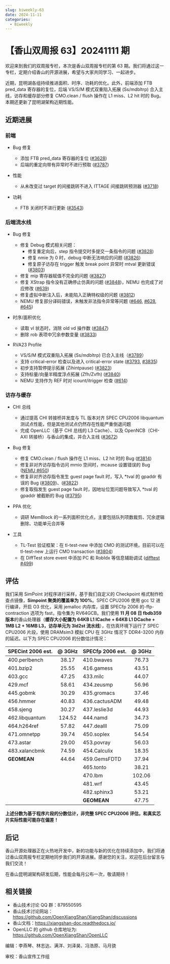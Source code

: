 ```yaml
---
slug: biweekly-63
date: 2024-11-11
categories:
  - Biweekly
---
```


# 【香山双周报 63】20241111 期

欢迎来到我们的双周报专栏，本次是香山双周报专栏的第 63 期。我们将通过这一专栏，定期介绍香山的开源进展，希望与大家共同学习、一起进步。

近期，昆明湖各组持续推进面积、时序、功耗的优化。此外，前端添加 FTB pred_data 寄存器的复位，后端 VS/S/M 模式双重陷入拓展 (Ss/mdbltrp) 合入主线，访存和缓存部分修复 CMO.clean / flush 操作在 L1 miss、L2 hit 时的 Bug。本期还更新了昆明湖架构近期性能。


<!-- more -->

## 近期进展

### 前端

- Bug 修复
    - 添加 FTB pred_data 寄存器的复位 ([#3628](https://github.com/OpenXiangShan/XiangShan/pull/3628))
    - 后端的重定向带有异常时不进行预取 ([#3787](https://github.com/OpenXiangShan/XiangShan/pull/3787))

- 性能
    - 从未改变过 target 的间接跳转不进入 ITTAGE 间接跳转预测器 ([#3718](https://github.com/OpenXiangShan/XiangShan/pull/3718))

- 功耗
    - FTB 关闭时不进行更新 ([#3543](https://github.com/OpenXiangShan/XiangShan/pull/3543))

### 后端流水线

- Bug 修复
    - 修复 Debug 模式相关问题：
        - 修复重定向后，step 指令提交时多提交一条指令的问题 ([#3828](https://github.com/OpenXiangShan/XiangShan/pull/3828))
        - 修复 nmie 为 0 时，debug 中断无法响应的问题 ([#3826](https://github.com/OpenXiangShan/XiangShan/pull/3826))
        - 修复原子访存在 trigger 触发 break point 异常时 mtval 更新错误 ([#3803](https://github.com/OpenXiangShan/XiangShan/pull/3803))
    - 修复 mip 寄存器赋值不完全的问题 ([#3827](https://github.com/OpenXiangShan/XiangShan/pull/3827))
    - 修复 XStrap 指令没有正确停止仿真的问题 ([#3848](https://github.com/OpenXiangShan/XiangShan/pull/3848))，NEMU 也完成了对应修改 ([#639](https://github.com/OpenXiangShan/NEMU/pull/639))
    - 修复虚拟中断注入后，未能陷入正确特权级的问题 ([#3812](https://github.com/OpenXiangShan/XiangShan/pull/3812))
    - NEMU 修复部分译码错误，未触发非法指令异常等问题 ([#646](https://github.com/OpenXiangShan/NEMU/pull/646), [#628](https://github.com/OpenXiangShan/NEMU/pull/628), [#645](https://github.com/OpenXiangShan/NEMU/pull/645))

- 时序/面积优化
    - 读取 vl 状态时，消除 old vd 操作数 ([#3847](https://github.com/OpenXiangShan/XiangShan/pull/3847))
    - 删除 rob 表项中冗余参数变量 ([#3833](https://github.com/OpenXiangShan/XiangShan/pull/3833))

- RVA23 Profile
    - VS/S/M 模式双重陷入拓展 (Ss/mdbltrp) 已合入主线（[#3789](https://github.com/OpenXiangShan/XiangShan/pull/3789)）
    - 支持 critical-error 检查以及进入 critical-error state ([#3793](https://github.com/OpenXiangShan/XiangShan/pull/3793), [#3835](https://github.com/OpenXiangShan/XiangShan/pull/3835))
    - 初步支持暂停提示拓展 (Zihintpause) ([#3823](https://github.com/OpenXiangShan/XiangShan/pull/3823))
    - 支持标量/向量半精度浮点拓展 (Zfh/Zvfh) ([#3840](https://github.com/OpenXiangShan/XiangShan/pull/3840))
    - NEMU 支持作为 REF 时对 icount/itrigger 检查 ([#614](https://github.com/OpenXiangShan/NEMU/pull/614))

### 访存与缓存

- CHI 总线
    - 通过提高 CHI 转接桥并发度与 TL 版本对齐 SPEC CPU2006 libquantum 测试点性能，但是其他测试点仍然存在性能严重倒退问题
    - 完成 OpenLLC（基于 CHI 总线的 L3 Cache）、以及 OpenNCB（CHI-AXI 转接桥）与香山的集成，并合入主线 ([#3672](https://github.com/OpenXiangShan/XiangShan/pull/3672))

- Bug 修复
    - 修复 CMO.clean / flush 操作在 L1 miss、L2 hit 时的 Bug ([#3814](https://github.com/OpenXiangShan/XiangShan/pull/3814))
    - 修复非对齐访存指令访问 mmio 空间时，mcause 设置错误的 Bug ([NEMU #650](https://github.com/OpenXiangShan/NEMU/pull/650))
    - 修复非对齐访存指令发生 guest page fault 时，写入 *tval 的 gpaddr 有误的 Bug ([#3809](https://github.com/OpenXiangShan/XiangShan/pull/3809))、([#3822](https://github.com/OpenXiangShan/XiangShan/pull/3822))
    - 修复取指发生 guest page fault 时，因地址位宽问题导致写入 *tval 的 gpaddr 被截断的 Bug ([#3795](https://github.com/OpenXiangShan/XiangShan/pull/3795))

- PPA 优化
    - 调研 MemBlock 的一系列面积优化点，主要包括队列项数裁剪、冗余逻辑删除、功能单元合并等

- 工具
    - TL-Test 验证框架：在 tl-test-new 中添加 CMO 的测试环境，目前可以在 tl-test-new 上运行 CMO transaction ([#3804](https://github.com/OpenXiangShan/XiangShan/pull/3804))
    - 在 DiffTest store event 中添加 PC 和 RobIdx 等信息辅助调试 ([difftest #499](https://github.com/OpenXiangShan/difftest/pull/499))



## 评估

我们采用 SimPoint 对程序进行采样，基于我们自定义的 Checkpoint 格式制作检查点镜像，**Simpoint 聚类的覆盖率为 100%**。SPEC CPU2006 使用 gcc 12 进行编译，开启 O3 优化，采用 jemalloc 内存库，设置 SPECfp 2006 的-ffp-contraction 选项为 fast，指令集为 RV64GCB。我们使用 **11 月 08 日 fbdb359 版本**的香山处理器（**缓存大小配置为 64KB L1 ICache + 64KB L1 DCache + 1MB L2 + 16MB L3，访存单元为 3ld2st 流水线**），在仿真环境下运行了 SPEC CPU2006 片段，使用 DRAMsim3 模拟 CPU 在 3GHz 情况下 DDR4-3200 内存的延迟。以下为 SPEC CPU2006 的分数估计情况：

| SPECint 2006 est. | @ 3GHz | SPECfp 2006 est.  | @ 3GHz |
| :---------------- | :----: | :---------------- | :----: |
| 400.perlbench     | 38.17  | 410.bwaves        | 76.73  |
| 401.bzip2         | 25.55  | 416.gamess        | 43.51  |
| 403.gcc           | 47.25  | 433.milc          | 44.07  |
| 429.mcf           | 58.61  | 434.zeusmp        | 56.96  |
| 445.gobmk         | 30.29  | 435.gromacs       | 37.46  |
| 456.hmmer         | 40.83  | 436.cactusADM     | 49.48  |
| 458.sjeng         | 30.27  | 437.leslie3d      | 44.93  |
| 462.libquantum    | 124.52 | 444.namd          | 34.73  |
| 464.h264ref       | 57.82  | 447.dealII        | 75.09  |
| 471.omnetpp       | 39.74  | 450.soplex        | 54.54  |
| 473.astar         | 29.00  | 453.povray        | 56.03  |
| 483.xalancbmk     | 74.59  | 454.Calculix      | 18.35  |
| **GEOMEAN**       | 44.64  | 459.GemsFDTD      | 37.94  |
|                   |        | 465.tonto         | 38.21  |
|                   |        | 470.lbm           | 102.06 |
|                   |        | 481.wrf           | 43.45  |
|                   |        | 482.sphinx3       | 53.21  |
|                   |        | **GEOMEAN**       | 47.75  |

**上述分数为基于程序片段的分数估计，非完整 SPEC CPU2006 评估，和真实芯片实际性能可能存在偏差！**

## 后记

香山开源处理器正在火热地开发中，新的功能与新的优化在持续添加中，我们将通过香山双周报专栏定期地同步我们的开源进展。感谢您的关注，欢迎在后台留言与我们交流！

在香山昆明湖架构研发后期，性能会每月公布一次，敬请期待！

## 相关链接

* 香山技术讨论 QQ 群：879550595
* 香山技术讨论网站：https://github.com/OpenXiangShan/XiangShan/discussions
* 香山文档：https://xiangshan-doc.readthedocs.io/
* OpenLLC 的 github 仓库地址为: https://github.com/OpenXiangShan/OpenLLC

编辑：李燕琴、林志达、满洋、刘泽昊、冯浩原、马月骁

审校：香山宣传工作组

